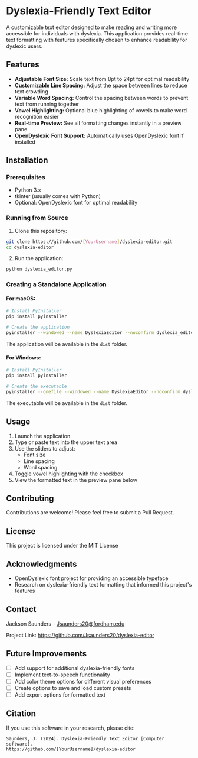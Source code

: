 # Dyslexia-Friendly Text Editor

A customizable text editor designed to make reading and writing more accessible for individuals with dyslexia. This application provides real-time text formatting with features specifically chosen to enhance readability for dyslexic users.

## Features

- **Adjustable Font Size:** Scale text from 8pt to 24pt for optimal readability
- **Customizable Line Spacing:** Adjust the space between lines to reduce text crowding
- **Variable Word Spacing:** Control the spacing between words to prevent text from running together
- **Vowel Highlighting:** Optional blue highlighting of vowels to make word recognition easier
- **Real-time Preview:** See all formatting changes instantly in a preview pane
- **OpenDyslexic Font Support:** Automatically uses OpenDyslexic font if installed

## Installation

### Prerequisites
- Python 3.x
- tkinter (usually comes with Python)
- Optional: OpenDyslexic font for optimal readability

### Running from Source
1. Clone this repository:
```bash
git clone https://github.com/[YourUsername]/dyslexia-editor.git
cd dyslexia-editor
```

2. Run the application:
```bash
python dyslexia_editor.py
```

### Creating a Standalone Application

#### For macOS:
```bash
# Install PyInstaller
pip install pyinstaller

# Create the application
pyinstaller --windowed --name DyslexiaEditor --noconfirm dyslexia_editor.py
```
The application will be available in the `dist` folder.

#### For Windows:
```bash
# Install PyInstaller
pip install pyinstaller

# Create the executable
pyinstaller --onefile --windowed --name DyslexiaEditor --noconfirm dyslexia_editor.py
```
The executable will be available in the `dist` folder.

## Usage

1. Launch the application
2. Type or paste text into the upper text area
3. Use the sliders to adjust:
   - Font size
   - Line spacing
   - Word spacing
4. Toggle vowel highlighting with the checkbox
5. View the formatted text in the preview pane below

## Contributing

Contributions are welcome! Please feel free to submit a Pull Request.

## License

This project is licensed under the MIT License 

## Acknowledgments

- OpenDyslexic font project for providing an accessible typeface
- Research on dyslexia-friendly text formatting that informed this project's features

## Contact

Jackson Saunders - Jsaunders20@fordham.edu

Project Link: https://github.com/Jsaunders20/dyslexia-editor

## Future Improvements

- [ ] Add support for additional dyslexia-friendly fonts
- [ ] Implement text-to-speech functionality
- [ ] Add color theme options for different visual preferences
- [ ] Create options to save and load custom presets
- [ ] Add export options for formatted text

## Citation

If you use this software in your research, please cite:

```
Saunders, J. (2024). Dyslexia-Friendly Text Editor [Computer software]. 
https://github.com/[YourUsername]/dyslexia-editor
```
